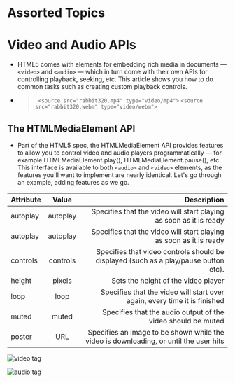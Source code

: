# Assorted Topics

# Video and Audio APIs

* HTML5 comes with elements for embedding rich media in documents — `<video>` and `<audio>` — which in turn come with their own APIs for controlling playback, seeking, etc. This article shows you how to do common tasks such as creating custom playback controls.
* > ` <source src="rabbit320.mp4" type="video/mp4">`
     `<source src="rabbit320.webm" type="video/webm">`


## The HTMLMediaElement API

* Part of the HTML5 spec, the HTMLMediaElement API provides features to allow you to control video and audio players programmatically — for example HTMLMediaElement.play(), HTMLMediaElement.pause(), etc. This interface is available to both `<audio>` and `<video>` elements, as the features you'll want to implement are nearly identical. Let's go through an example, adding features as we go.


| Attribute       | Value    | Description     |
| :------------- | :----------: | -------------------------------------------------: |
|  autoplay|	autoplay	|Specifies that the video will start playing as soon as it is ready   |
|autoplay|	autoplay|	Specifies that the video will start playing as soon as it is ready|
|controls|	controls|	Specifies that video controls should be displayed (such as a play/pause button etc).|
height|	pixels|	Sets the height of the video player|
loop	|loop	|Specifies that the video will start over again, every time it is finished|
muted	|muted	|Specifies that the audio output of the video should be muted|
poster	|URL	|Specifies an image to be shown while the video is downloading, or until the user hits |


![video tag](https://image.slidesharecdn.com/html5audiotagintro-140916231519-phpapp02/95/intro-to-html5-audio-tag-7-638.jpg?cb=1410931097)

![audio tag](https://www.tutorialbrain.com/wp-content/uploads/2019/07/HTML5-Audio-tag.png)
